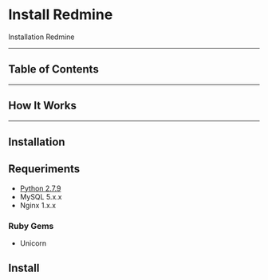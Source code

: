 Install Redmine
===============

Installation Redmine

----


## Table of Contents


----


## How It Works



----


## Installation

Requeriments
--

* [Python 2.7.9](http://python.org/download/)
* MySQL 5.x.x
* Nginx 1.x.x

### Ruby Gems

* Unicorn

Install
---

